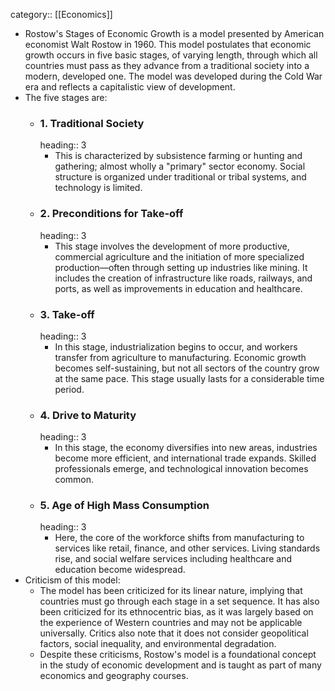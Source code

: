 category:: [[Economics]]
- Rostow's Stages of Economic Growth is a model presented by American economist Walt Rostow in 1960. This model postulates that economic growth occurs in five basic stages, of varying length, through which all countries must pass as they advance from a traditional society into a modern, developed one. The model was developed during the Cold War era and reflects a capitalistic view of development.
- The five stages are:
	- ### 1. Traditional Society
	  heading:: 3
		- This is characterized by subsistence farming or hunting and gathering; almost wholly a "primary" sector economy. Social structure is organized under traditional or tribal systems, and technology is limited.
	- ### 2. Preconditions for Take-off
	  heading:: 3
		- This stage involves the development of more productive, commercial agriculture and the initiation of more specialized production—often through setting up industries like mining. It includes the creation of infrastructure like roads, railways, and ports, as well as improvements in education and healthcare.
	- ### 3. Take-off
	  heading:: 3
		- In this stage, industrialization begins to occur, and workers transfer from agriculture to manufacturing. Economic growth becomes self-sustaining, but not all sectors of the country grow at the same pace. This stage usually lasts for a considerable time period.
	- ### 4. Drive to Maturity
	  heading:: 3
		- In this stage, the economy diversifies into new areas, industries become more efficient, and international trade expands. Skilled professionals emerge, and technological innovation becomes common.
	- ### 5. Age of High Mass Consumption
	  heading:: 3
		- Here, the core of the workforce shifts from manufacturing to services like retail, finance, and other services. Living standards rise, and social welfare services including healthcare and education become widespread.
- Criticism of this model:
	- The model has been criticized for its linear nature, implying that countries must go through each stage in a set sequence. It has also been criticized for its ethnocentric bias, as it was largely based on the experience of Western countries and may not be applicable universally. Critics also note that it does not consider geopolitical factors, social inequality, and environmental degradation.
	- Despite these criticisms, Rostow's model is a foundational concept in the study of economic development and is taught as part of many economics and geography courses.
